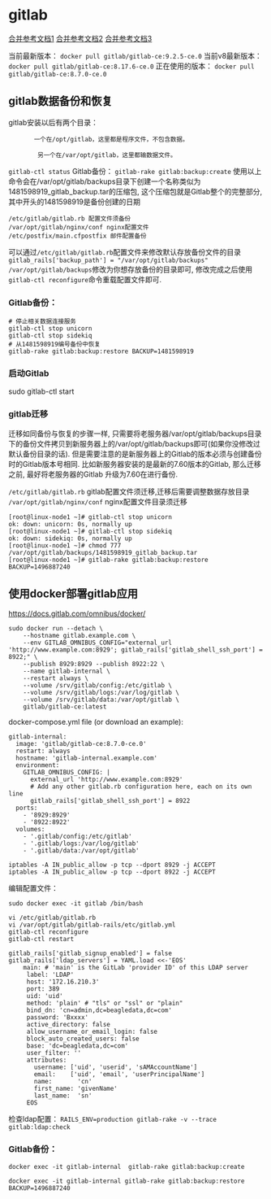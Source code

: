 # gitlab

[合并参考文档1](http://www.cnblogs.com/wenwei-blog/p/6362829.html)
[合并参考文档2](http://blog.sina.com.cn/s/blog_6ff7a3b50102w4jk.html)
[合并参考文档3](http://www.xuliangwei.com/xubusi/803.html)

当前最新版本：
`docker pull gitlab/gitlab-ce:9.2.5-ce.0`
当前v8最新版本：
`docker pull gitlab/gitlab-ce:8.17.6-ce.0`
正在使用的版本：
`docker pull gitlab/gitlab-ce:8.7.0-ce.0`

## gitlab数据备份和恢复

gitlab安装以后有两个目录：

           一个在/opt/gitlab，这里都是程序文件，不包含数据。

            另一个在/var/opt/gitlab，这里都输数据文件。

`gitlab-ctl status`
Gitlab备份：
`gitlab-rake gitlab:backup:create`
使用以上命令会在/var/opt/gitlab/backups目录下创建一个名称类似为1481598919_gitlab_backup.tar的压缩包, 这个压缩包就是Gitlab整个的完整部分, 其中开头的1481598919是备份创建的日期 
```
/etc/gitlab/gitlab.rb 配置文件须备份 
/var/opt/gitlab/nginx/conf nginx配置文件 
/etc/postfix/main.cfpostfix 邮件配置备份
```
可以通过`/etc/gitlab/gitlab.rb`配置文件来修改默认存放备份文件的目录
`gitlab_rails['backup_path'] = "/var/opt/gitlab/backups"`
`/var/opt/gitlab/backups`修改为你想存放备份的目录即可, 修改完成之后使用`gitlab-ctl reconfigure`命令重载配置文件即可.

### Gitlab备份：
```
# 停止相关数据连接服务
gitlab-ctl stop unicorn
gitlab-ctl stop sidekiq
# 从1481598919编号备份中恢复
gitlab-rake gitlab:backup:restore BACKUP=1481598919
```

### 启动Gitlab
sudo gitlab-ctl start

### gitlab迁移

迁移如同备份与恢复的步骤一样, 只需要将老服务器/var/opt/gitlab/backups目录下的备份文件拷贝到新服务器上的/var/opt/gitlab/backups即可(如果你没修改过默认备份目录的话). 
但是需要注意的是新服务器上的Gitlab的版本必须与创建备份时的Gitlab版本号相同. 比如新服务器安装的是最新的7.60版本的Gitlab, 那么迁移之前, 最好将老服务器的Gitlab 升级为7.60在进行备份.

`/etc/gitlab/gitlab.rb` gitlab配置文件须迁移,迁移后需要调整数据存放目录 
`/var/opt/gitlab/nginx/conf` nginx配置文件目录须迁移
```
[root@linux-node1 ~]# gitlab-ctl stop unicorn
ok: down: unicorn: 0s, normally up
[root@linux-node1 ~]# gitlab-ctl stop sidekiq
ok: down: sidekiq: 0s, normally up
[root@linux-node1 ~]# chmod 777 /var/opt/gitlab/backups/1481598919_gitlab_backup.tar
[root@linux-node1 ~]# gitlab-rake gitlab:backup:restore BACKUP=1496887240
```

## 使用docker部署gitlab应用
https://docs.gitlab.com/omnibus/docker/

```
sudo docker run --detach \
    --hostname gitlab.example.com \
    --env GITLAB_OMNIBUS_CONFIG="external_url 'http://www.example.com:8929'; gitlab_rails['gitlab_shell_ssh_port'] = 8922;" \
    --publish 8929:8929 --publish 8922:22 \
    --name gitlab-internal \
    --restart always \
    --volume /srv/gitlab/config:/etc/gitlab \
    --volume /srv/gitlab/logs:/var/log/gitlab \
    --volume /srv/gitlab/data:/var/opt/gitlab \
    gitlab/gitlab-ce:latest
```

docker-compose.yml file (or download an example):
```
gitlab-internal:
  image: 'gitlab/gitlab-ce:8.7.0-ce.0'
  restart: always
  hostname: 'gitlab-internal.example.com'
  environment:
    GITLAB_OMNIBUS_CONFIG: |
      external_url 'http://www.example.com:8929'
      # Add any other gitlab.rb configuration here, each on its own line
      gitlab_rails['gitlab_shell_ssh_port'] = 8922
  ports:
    - '8929:8929'
    - '8922:8922'
  volumes:
    - '.gitlab/config:/etc/gitlab'
    - '.gitlab/logs:/var/log/gitlab'
    - '.gitlab/data:/var/opt/gitlab'
```
```
iptables -A IN_public_allow -p tcp --dport 8929 -j ACCEPT
iptables -A IN_public_allow -p tcp --dport 8922 -j ACCEPT
```

编辑配置文件：

`sudo docker exec -it gitlab /bin/bash`

```
vi /etc/gitlab/gitlab.rb
vi /var/opt/gitlab/gitlab-rails/etc/gitlab.yml
gitlab-ctl reconfigure
gitlab-ctl restart
```

```
gitlab_rails['gitlab_signup_enabled'] = false
gitlab_rails['ldap_servers'] = YAML.load <<-'EOS'
    main: # 'main' is the GitLab 'provider ID' of this LDAP server
     label: 'LDAP'
     host: '172.16.210.3'
     port: 389
     uid: 'uid'
     method: 'plain' # "tls" or "ssl" or "plain"
     bind_dn: 'cn=admin,dc=beagledata,dc=com'
     password: 'Bxxxx'
     active_directory: false
     allow_username_or_email_login: false
     block_auto_created_users: false
     base: 'dc=beagledata,dc=com'
     user_filter: ''
     attributes:
       username: ['uid', 'userid', 'sAMAccountName']
       email:    ['uid', 'email', 'userPrincipalName']
       name:       'cn'
       first_name: 'givenName'
       last_name:  'sn'
     EOS
```
检查ldap配置：
`RAILS_ENV=production gitlab-rake -v --trace gitlab:ldap:check`

### Gitlab备份：
    
`docker exec -it gitlab-internal  gitlab-rake gitlab:backup:create`

`docker exec -it gitlab-internal gitlab-rake gitlab:backup:restore BACKUP=1496887240`

